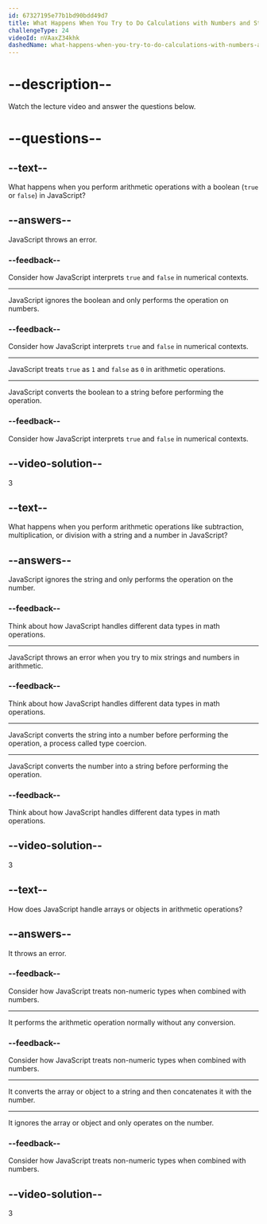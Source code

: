 ```yaml
---
id: 67327195e77b1bd90bdd49d7
title: What Happens When You Try to Do Calculations with Numbers and Strings?
challengeType: 24
videoId: nVAaxZ34khk
dashedName: what-happens-when-you-try-to-do-calculations-with-numbers-and-strings
---
```


# --description--

Watch the lecture video and answer the questions below.

# --questions--

## --text--

What happens when you perform arithmetic operations with a boolean (`true` or `false`) in JavaScript?

## --answers--

JavaScript throws an error.

### --feedback--

Consider how JavaScript interprets `true` and `false` in numerical contexts.

---

JavaScript ignores the boolean and only performs the operation on numbers.

### --feedback--

Consider how JavaScript interprets `true` and `false` in numerical contexts.

---

JavaScript treats `true` as `1` and `false` as `0` in arithmetic operations.

---

JavaScript converts the boolean to a string before performing the operation.

### --feedback--

Consider how JavaScript interprets `true` and `false` in numerical contexts.

## --video-solution--

3

## --text--

What happens when you perform arithmetic operations like subtraction, multiplication, or division with a string and a number in JavaScript?

## --answers--

JavaScript ignores the string and only performs the operation on the number.

### --feedback--

Think about how JavaScript handles different data types in math operations.

---

JavaScript throws an error when you try to mix strings and numbers in arithmetic.

### --feedback--

Think about how JavaScript handles different data types in math operations.

---

JavaScript converts the string into a number before performing the operation, a process called type coercion.

---

JavaScript converts the number into a string before performing the operation.

### --feedback--

Think about how JavaScript handles different data types in math operations.

## --video-solution--

3

## --text--

How does JavaScript handle arrays or objects in arithmetic operations?

## --answers--

It throws an error.

### --feedback--

Consider how JavaScript treats non-numeric types when combined with numbers.

---

It performs the arithmetic operation normally without any conversion.

### --feedback--

Consider how JavaScript treats non-numeric types when combined with numbers.

---

It converts the array or object to a string and then concatenates it with the number.

---

It ignores the array or object and only operates on the number.

### --feedback--

Consider how JavaScript treats non-numeric types when combined with numbers.

## --video-solution--

3
